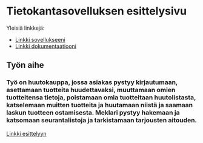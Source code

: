 # Tietokantasovelluksen esittelysivu

Yleisiä linkkejä:

* [Linkki sovellukseeni](http://klaufred.users.cs.helsinki.fi/huutokauppa)
* [Linkki dokumentaatiooni](https://github.com/klaufred/HuutokauppaKamari/tree/master/doc)

## Työn aihe

### Työ on huutokauppa, jossa asiakas pystyy kirjautumaan, asettamaan tuotteita huudettavaksi, muuttamaan omien tuotteitensa tietoja, poistamaan omia tuotteitaan huutolistasta, katselemaan muitten tuotteita ja huutamaan niistä ja saamaan laskun tuotteen ostamisesta. Meklari pystyy hakemaan ja katsomaan seurantalistoja ja tarkistamaan tarjousten aitouden.

[Linkki esittelyyn](http://advancedkittenry.github.io/suunnittelu_ja_tyoymparisto/aiheet/Huutokauppa.html) 
